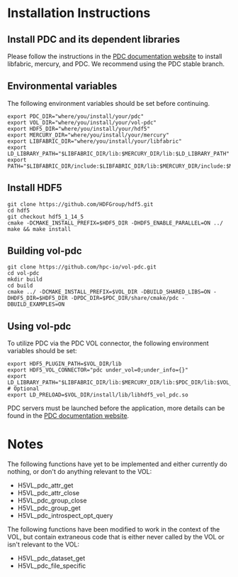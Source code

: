 # Installation Instructions

## Install PDC and its dependent libraries

Please follow the instructions in the [PDC documentation website](https://pdc.readthedocs.io/en/latest/getting_started.html#installing-pdc-from-source-code) to install libfabric, mercury, and PDC. We recommend using the PDC stable branch.


## Environmental variables
The following  environment variables should be set before continuing.
```
export PDC_DIR="where/you/install/your/pdc"
export VOL_DIR="where/you/install/your/vol-pdc"
export HDF5_DIR="where/you/install/your/hdf5"
export MERCURY_DIR="where/you/install/your/mercury"
export LIBFABRIC_DIR="where/you/install/your/libfabric"
export LD_LIBRARY_PATH="$LIBFABRIC_DIR/lib:$MERCURY_DIR/lib:$LD_LIBRARY_PATH"
export PATH="$LIBFABRIC_DIR/include:$LIBFABRIC_DIR/lib:$MERCURY_DIR/include:$MERCURY_DIR/lib:$PATH"
```

## Install HDF5
```
git clone https://github.com/HDFGroup/hdf5.git
cd hdf5
git checkout hdf5_1_14_5
cmake -DCMAKE_INSTALL_PREFIX=$HDF5_DIR -DHDF5_ENABLE_PARALLEL=ON ../ 
make && make install
```

## Building vol-pdc
```
git clone https://github.com/hpc-io/vol-pdc.git
cd vol-pdc
mkdir build
cd build
cmake ../ -DCMAKE_INSTALL_PREFIX=$VOL_DIR -DBUILD_SHARED_LIBS=ON -DHDF5_DIR=$HDF5_DIR -DPDC_DIR=$PDC_DIR/share/cmake/pdc -DBUILD_EXAMPLES=ON
```

## Using vol-pdc
To utilize PDC via the PDC VOL connector, the following environment variables should be set:

```
export HDF5_PLUGIN_PATH=$VOL_DIR/lib
export HDF5_VOL_CONNECTOR="pdc under_vol=0;under_info={}"
export LD_LIBRARY_PATH="$LIBFABRIC_DIR/lib:$MERCURY_DIR/lib:$PDC_DIR/lib:$VOL_DIR/lib:$LD_LIBRARY_PATH"
# Optional
export LD_PRELOAD=$VOL_DIR/install/lib/libhdf5_vol_pdc.so
```

PDC servers must be launched before the application, more details can be found in the [PDC documentation website](https://pdc.readthedocs.io/en/latest/getting_started.html#running-pdc).


# Notes

The following functions have yet to be implemented and either currently do nothing, or don't do anything relevant to the VOL:

- H5VL_pdc_attr_get
- H5VL_pdc_attr_close
- H5VL_pdc_group_close
- H5VL_pdc_group_get
- H5VL_pdc_introspect_opt_query

The following functions have been modified to work in the context of the VOL, but contain extraneous code that is either never called by the VOL or isn't relevant to the VOL:
- H5VL_pdc_dataset_get
- H5VL_pdc_file_specific

